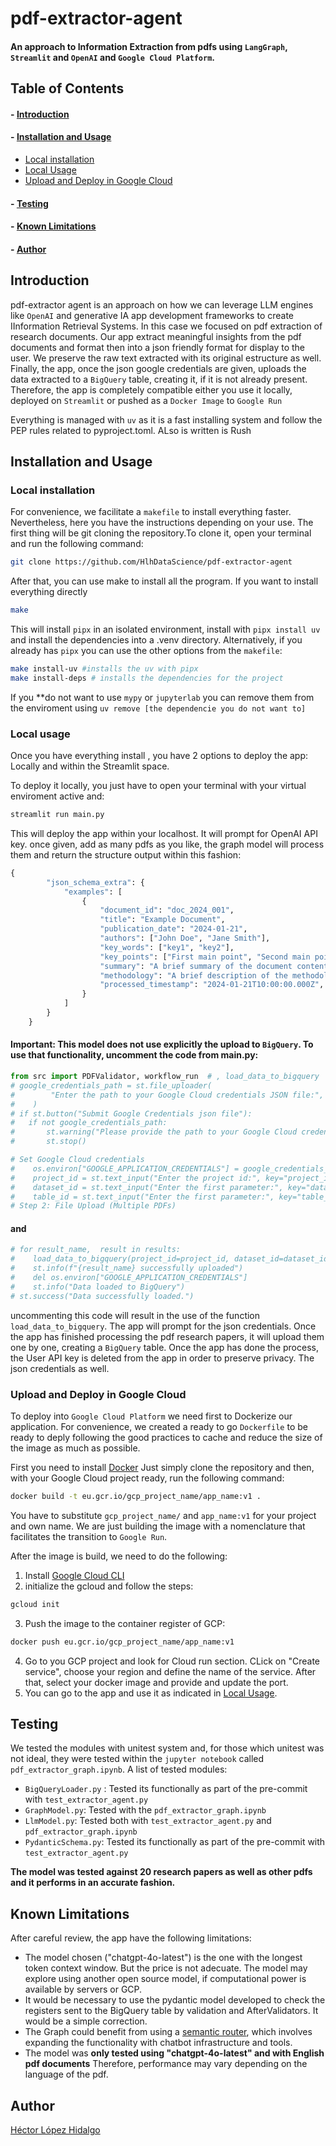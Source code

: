 # pdf-extractor-agent

#### An approach to Information Extraction from pdfs using `LangGraph`, `Streamlit` and `OpenAI` and `Google Cloud Platform`.

## Table of Contents

#### - [Introduction](#introduction)
#### - [Installation and Usage](#installation-and-usage)
  - [Local installation](#local-installation)
  - [Local Usage](#local-usage)
  - [Upload and Deploy in Google Cloud](#upload-and-deploy-in-google-cloud)
#### - [Testing](#testing)
#### - [Known Limitations](#known-limitations)
#### - [Author](#author)


## Introduction
pdf-extractor agent is an approach on how we can leverage LLM engines like `OpenAI` and generative IA app development
frameworks to create IInformation Retrieval Systems. In this case we focused on pdf extraction of research documents.
Our app extract meaningful insights from the pdf documents and format then into a json friendly format for display to
the user. We preserve the raw text extracted with its original estructure as well. Finally, the app, once the json
google credentials are given, uploads the data extracted to a `BigQuery` table, creating it, if it is not already present.
Therefore, the app is completely compatible either you use it locally, deployed on `Streamlit` or pushed as a `Docker Image` to 
`Google Run`

Everything is managed with `uv` as it is a fast installing system and follow the PEP rules related to pyproject.toml. ALso is written is Rush
## Installation and Usage
### Local installation
For convenience, we facilitate a `makefile` to install everything faster. Nevertheless, here you have the instructions depending on your use. 
The first thing will be git cloning the repository.To clone it, open your terminal and run the following command:

```bash
git clone https://github.com/HlhDataScience/pdf-extractor-agent
```
After that, you can use make to install all the program. If you want to install everything directly

```bash
make
```
This will install `pipx` in an isolated environment, install with `pipx install uv` and install the dependencies into a 
.venv directory. Alternatively, if you already has `pipx` you can use the other options from the `makefile`:
```bash
make install-uv #installs the uv with pipx
make install-deps # installs the dependencies for the project
```
If you **do not want to use `mypy` or `jupyterlab` you can remove them from the enviroment using
`uv remove [the dependencie you do not want to]`

### Local usage
Once you have everything install , you have 2 options to deploy the app: Locally and within the Streamlit space.

To deploy it locally, you just have to open your terminal with your virtual enviroment active and:

```bash
streamlit run main.py
```

This will deploy the app within your localhost. It will prompt for OpenAI API key. once given, add as many pdfs as you like, the graph model will process them and return the structure output within this fashion:
```python
{
        "json_schema_extra": {
            "examples": [
                {
                    "document_id": "doc_2024_001",
                    "title": "Example Document",
                    "publication_date": "2024-01-21",
                    "authors": ["John Doe", "Jane Smith"],
                    "key_words": ["key1", "key2"],
                    "key_points": ["First main point", "Second main point"],
                    "summary": "A brief summary of the document content",
                    "methodology": "A brief description of the methodology used",
                    "processed_timestamp": "2024-01-21T10:00:00.000Z",
                }
            ]
        }
    }
```
#### **Important**: This model does not use explicitly the upload to `BigQuery`. To use that functionality, uncomment the code from  main.py:
```python
from src import PDFValidator, workflow_run  # , load_data_to_bigquery
# google_credentials_path = st.file_uploader(
#        "Enter the path to your Google Cloud credentials JSON file:",
#    )
# if st.button("Submit Google Credentials json file"):
#   if not google_credentials_path:
#       st.warning("Please provide the path to your Google Cloud credentials.")
#       st.stop()

# Set Google Cloud credentials
#    os.environ["GOOGLE_APPLICATION_CREDENTIALS"] = google_credentials_path
#    project_id = st.text_input("Enter the project id:", key="project_id")
#    dataset_id = st.text_input("Enter the first parameter:", key="dataset_id")
#    table_id = st.text_input("Enter the first parameter:", key="table_id")
# Step 2: File Upload (Multiple PDFs)

```
#### and
```python
# for result_name,  result in results:
#    load_data_to_bigquery(project_id=project_id, dataset_id=dataset_id, table_id= table_id, data= result["extracted_info"])
#    st.info(f"{result_name} successfully uploaded")
#    del os.environ["GOOGLE_APPLICATION_CREDENTIALS"]
#    st.info("Data loaded to BigQuery")
# st.success("Data successfully loaded.")
```
uncommenting this code will result in the use of the function `load_data_to_bigquery`. The app will prompt for the json credentials.
Once the app has finished processing the pdf research papers, it will upload them one by one, creating a `BigQuery` table.
Once the app has done the process, the User API key is deleted from the app in order to preserve privacy. The json credentials as well.
### Upload and Deploy in Google Cloud
To deploy into `Google Cloud Platform` we need first to Dockerize our application. For convenience, we created a ready
to go `Dockerfile` to be ready to deply following the good practices to cache and reduce the size of the image
as much as possible.

First you need to install [Docker](https://docs.docker.com/get-started/get-docker/)
Just simply clone the repository and then, with your Google Cloud project ready, run the following command:

```bash
docker build -t eu.gcr.io/gcp_project_name/app_name:v1 .
```
You have to substitute `gcp_project_name/` and `app_name:v1` for your project and own name. We are just building the
image with a nomenclature that facilitates the transition to `Google Run`.

After the image is build, we need to do the following:
1. Install [Google Cloud CLI](https://cloud.google.com/sdk/docs/install)
2. initialize the gcloud and follow the steps:
````bash
gcloud init
````
3. Push the image to the container register of GCP:
```bash
docker push eu.gcr.io/gcp_project_name/app_name:v1
```
4. Go to you GCP project and look for Cloud run section. CLick on "Create service", choose your region and define the name of the service. After that, select your docker image and provide and update the port.
5. You can go to the app and use it as indicated in [Local Usage](#local-usage).

## Testing
We tested the modules with unitest system and, for those which unitest was not ideal, they were tested within the 
`jupyter notebook` called `pdf_extractor_graph.ipynb`.
A list of tested modules:
- `BigQueryLoader.py` : Tested its functionally as part of the pre-commit with `test_extractor_agent.py`
- `GraphModel.py`: Tested with the `pdf_extractor_graph.ipynb`
- `LlmModel.py`: Tested both with `test_extractor_agent.py` and `pdf_extractor_graph.ipynb`
- `PydanticSchema.py`: Tested its functionally as part of the pre-commit with `test_extractor_agent.py`

**The model was tested against 20 research papers as well as other pdfs and it performs in an accurate fashion.**
## Known Limitations
After careful review, the app have the following limitations:
- The model chosen ("chatgpt-4o-latest") is the one with the longest token context window. But the price is not adecuate. The model may explore using another open source model, if computational power is available by servers or GCP.
- It would be necessary to use the pydantic model developed to check the registers sent to the BigQuery table by validation and AfterValidators. It would be a simple correction.
- The Graph could benefit from using a [semantic router](https://github.com/aurelio-labs/semantic-router), which involves expanding the functionality with chatbot infrastructure and tools.
- The model was **only tested using "chatgpt-4o-latest" and with English pdf documents** Therefore, performance may vary depending on the language of the pdf.

## Author
[Héctor López Hidalgo](https://github.com/HlhDataScience)

